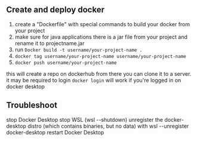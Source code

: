 ## Create and deploy docker

1. create a "Dockerfile" with special commands to build your docker from your project
2. make sure for java applications there is a jar file from your project and rename it to projectname.jar
3. run ```Docker build -t username/your-project-name . ```
4. ```docker tag username/your-project-name username/your-project-name```
5. ```docker push username/your-project-name```

this will create a repo on dockerhub from there you can clone it to a server. it may be required to login ```docker login``` will work if you're logged in on docker desktop






## Troubleshoot

stop Docker Desktop
stop WSL (wsl --shutdown)
unregister the docker-desktop distro (which contains binaries, but no data) with wsl --unregister docker-desktop
restart Docker Desktop
